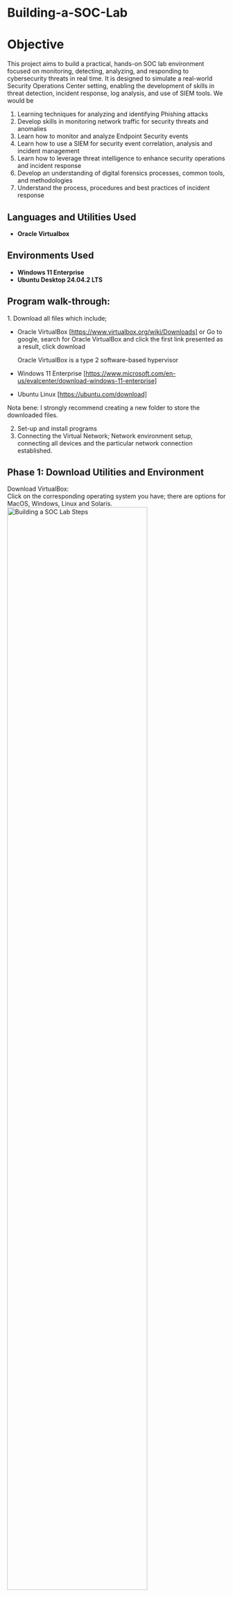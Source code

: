 # Building-a-SOC-Lab

# Objective
This project aims to build a practical, hands-on SOC lab environment focused on monitoring, detecting, analyzing, and responding to cybersecurity threats in real time. It is designed to simulate a real-world Security Operations Center setting, enabling the development of skills in threat detection, incident response, log analysis, and use of SIEM tools. We would be
1. Learning techniques for analyzing and identifying Phishing attacks
2. Develop skills in monitoring network traffic for security threats and anomalies
3. Learn how to monitor and analyze Endpoint Security events
4. Learn how to use a SIEM for security event correlation, analysis and incident management 
5. Learn how to leverage threat intelligence to enhance security operations and incident response
6. Develop an understanding of digital forensics processes, common tools, and methodologies
7. Understand the process, procedures and best practices of incident response

 
<h2>Languages and Utilities Used</h2>

- <b>Oracle Virtualbox</b> 

<h2>Environments Used </h2>

- <b>Windows 11 Enterprise</b> 
- <b>Ubuntu Desktop 24.04.2 LTS</b> 


<h2>Program walk-through:</h2>
1.  Download all files which include;

- Oracle VirtualBox
[https://www.virtualbox.org/wiki/Downloads] or Go to google, search for Oracle VirtualBox and click the first link presented as a result, click download

  Oracle VirtualBox is a type 2 software-based hypervisor

- Windows 11 Enterprise
  [https://www.microsoft.com/en-us/evalcenter/download-windows-11-enterprise]

- Ubuntu Linux 
[https://ubuntu.com/download]

Nota bene: I strongly recommend creating a new folder to store the downloaded files. 

2. Set-up and install programs
3. Connecting the Virtual Network; Network environment setup, connecting all devices and the particular network connection established.


   
<h2>Phase 1: Download Utilities and Environment </h2>

Download VirtualBox: <br/>
 Click on the corresponding operating system you have; there are options for MacOS, Windows, Linux and Solaris.
<img src="https://imgur.com/1w7qPhN.png" height="80%" width="80%" alt="Building a SOC Lab Steps"/>
<br />
<br />
 Downloaded file:  <br/>
<img src="https://imgur.com/oG77khJ.png" height="80%" width="80%" alt="Building a SOC Lab Steps"/>
<br />
<br />

Download Windows 11 Enterprise: Select the ISO file <br/>
<img src="https://imgur.com/PUUAdt2.png" height="80%" width="80%" alt="Building a SOC Lab Steps"/>
<br />
<br />
Select the corresponding ISO Enterprise download:  <br/>
<img src="https://imgur.com/hf47L4A.png" height="80%" width="80%" alt="Building a SOC Lab Steps"/>
<br />
<br />
Downloaded file:  <br/>
<img src="https://imgur.com/Mykh22Q.png" height="80%" width="80%" alt="Building a SOC Lab Steps"/>
<br />
<br />

Download Ubuntu Desktop to have the GUI
<img src="https://imgur.com/lfi9eit.png" height="80%" width="80%" alt="Building a SOC Lab Steps"/>
<br />
<br /> 
Select any of the Long Term Support (LTS) version
<img src="https://imgur.com/NkGWAtP.png" height="80%" width="80%" alt="Building a SOC Lab Steps"/>
<br />
<br /> 
Downloaded file:  <br/>
<img src="https://imgur.com/F0rwJU3.png" height="80%" width="80%" alt="Building a SOC Lab Steps"/>
<br />
<br />



<h2>Phase 2: Setup and installation </h2> <p align="center">
 
 Install and open VirtualBox:  <br/>
<img src="https://imgur.com/pN8fwY0.png" height="80%" width="80%" alt="Building a SOC Lab Steps"/>
<br />
<br />
Set-up Windows 11 Enterprise; <br />
Click New in VirtualBox <br />
Fill name: SOC 101- Windows 11 VM <br />
Add the destination folder, ISO Image, Edition: Windows 11 Enterprise Evaluation (10.0.26100.1742 / x64 / en-US) <br/>
<img src="https://i.imgur.com/KgJtmj9.png" height="80%" width="80%" alt="Building a SOC Lab Steps"/>
<br />
<br />
 For the hardware (RAM), we selected 6GB and 2 CPUs:  <br/>
 Minimum RAM requirement for Windows 11 is 4 GB. <br/>
<img src="https://i.imgur.com/KJT9QKu.png" height="80%" width="80%" alt="Building a SOC Lab Steps"/>
<br />
<br />
 For the HARD DISK, we choose 70GB:  <br/>
 HARD DISK requires 64 GB or larger storage device for Windows 11: <br/>
<img src="https://i.imgur.com/YKTGF2t.png" height="80%" width="80%" alt="Building a SOC Lab Steps"/>
<br />
<br />
Summary:  <br/>
<img src="https://imgur.com/38ojK9W.png" height="80%" width="80%" alt="Building a SOC Lab Steps"/>
<br />
<br />

Start/Launch SOC 101- Windows 11 VM on VirtualBox:  <br/>
<img src="https://imgur.com/WYjcgG1.png" height="80%" width="80%" alt="Building a SOC Lab Steps"/>
<br />
<br />
Complete installation and Setup process, it's self explanatory:  <br/>
<img src="https://i.imgur.com/synIG5L.png" height="80%" width="80%" alt="Building a SOC Lab Steps"/>
<br />
<br />
<img src="https://i.imgur.com/UmUgbqK.png" height="80%" width="80%" alt="Building a SOC Lab Steps"/>
<br />
<br />
<img src="https://i.imgur.com/kL6kLt2.png" height="80%" width="80%" alt="Building a SOC Lab Steps"/>
<br />
<br />
Window 11 Enterprise Running:  <br/>
<img src="https://i.imgur.com/mgjHrrZ.png" height="80%" width="80%" alt="Building a SOC Lab Steps"/>
<br />
<br />



Set-up Ubuntu Linux <br />
Click New in VirtualBox <br />
Fill name: SOC 101- Ubuntu <br />
Add the destination folder and ISO Image <br/>
<img src="https://i.imgur.com/fIp0aKa.png" height="80%" width="80%" alt="Building a SOC Lab Steps"/>
<br />
<br />
 For the hardware (RAM), we would maintain same configuration as the Windows machine; 6GB and 2 CPUs:  <br/>
<img src="https://i.imgur.com/KJT9QKu.png" height="80%" width="80%" alt="Building a SOC Lab Steps"/>
<br />
<br />
 For the HARD DISK,we would maintain same configuration as the Windows machine; 70GB:  <br/>
<img src="https://i.imgur.com/YKTGF2t.png" height="80%" width="80%" alt="Building a SOC Lab Steps"/>
<br />
<br />
Summary:  <br/>
<img src="https://imgur.com/lBqClH4.png" height="80%" width="80%" alt="Building a SOC Lab Steps"/>
<br />
<br />

Start/Launch SOC 101- Ubuntu on VirtualBox:  <br/>
<img src="https://imgur.com/5K4ttUP.png" height="80%" width="80%" alt="Building a SOC Lab Steps"/>
<br />
<br />
Complete installation and Setup process, it's self explanatory:  <br/>
<img src="https://i.imgur.com/I37ku7a.png" height="80%" width="80%" alt="Building a SOC Lab Steps"/>
<br />
<br />
<img src="https://i.imgur.com/eQUUd0k.png" height="80%" width="80%" alt="Building a SOC Lab Steps"/>
<br />
<br />
<img src="https://i.imgur.com/8ArJA2M.png" height="80%" width="80%" alt="Building a SOC Lab Steps"/>
<br />
<br />
<img src="https://i.imgur.com/ru6r4Nn.png" height="80%" width="80%" alt="Building a SOC Lab Steps"/>
<br />
<br />
Ubuntu Linux is Running:  <br/>
<img src="https://i.imgur.com/Dp4vnGi.png" height="80%" width="80%" alt="Building a SOC Lab Steps"/>
<br />
<br />

To ensure our Ubuntu Linux system has the most up-to-date knowledge of what software packages are available in the repositories, we run "sudo apt update" in the command prompt.
<img src="https://imgur.com/FgjPKdi.png" height="80%" width="80%" alt="Building a SOC Lab Steps"/>
<br />
<br />
<img src="https://imgur.com/hSdaI0Q.png" height="80%" width="80%" alt="Building a SOC Lab Steps"/>
<br />
<br />
run "sudo apt install bzip2 tar gcc make prl git" in the command prompt  <br/>
<img src="https://i.imgur.com/IoQc9OP.png" height="80%" width="80%" alt="Building a SOC Lab Steps"/>
<br />
<br />
run "sudo apt install linux-headers-generic" in the command prompt  <br/>
<img src="https://i.imgur.com/PNs26g7.png" height="80%" width="80%" alt="Building a SOC Lab Steps"/>
<br />
<br />
run "sudo apt install linux-headers $(uname -r)" in the command prompt  <br/>
<img src="https://i.imgur.com/URRYbOJ.png" height="80%" width="80%" alt="Building a SOC Lab Steps"/>
<br />
<br />

Lets ensure we have git installed so we can clone the actual lab repository <br/>
<img src="https://i.imgur.com/cKf9z4s.png" height="80%" width="80%" alt="Building a SOC Lab Steps"/>
<br />
<br />
We need to clone documents from the course repository to our Ubuntu VM and confirm <br/>
<img src="https://i.imgur.com/mjkC8uJ.png" height="80%" width="80%" alt="Building a SOC Lab Steps"/>
<br />
<br />
We need to extract the course files from the SOC101_Free folder <br/>
Open a folder > Open Documents > Open SOC101_Free > Open Course_Files <br/>
<img src="https://i.imgur.com/idhSCMh.png" height="80%" width="80%" alt="Building a SOC Lab Steps"/>
<br />
<br />
<img src="https://i.imgur.com/na82ipK.png" height="80%" width="80%" alt="Building a SOC Lab Steps"/>
<br />
<br />
<img src="https://i.imgur.com/9uIBkWi.png" height="80%" width="80%" alt="Building a SOC Lab Steps"/>
<br />
<br />
Extract files and move the course files to the Desktop <br/>
<img src="https://i.imgur.com/b5yAosD.png" height="80%" width="80%" alt="Building a SOC Lab Steps"/>
<br />
<br />
<img src="https://i.imgur.com/Q6bkaPy.png" height="80%" width="80%" alt="Building a SOC Lab Steps"/>
<br />
<br />
We need to install neessary dependencies and update the list of package in the install scripts <br/>
Head over to the documents folder > Go to the SOC101_Free folder > Go to resources > Go to install
<img src="https://i.imgur.com/WzOdbrj.png" height="80%" width="80%" alt="Building a SOC Lab Steps"/>
<br />
<br />
To make the install.sh script executable, we run the change mode command "chmod +x ./install.sh" then install  using the "./install.sh" command <br/>
<img src="https://i.imgur.com/NhWKXoU.png" height="80%" width="80%" alt="Building a SOC Lab Steps"/>
<br />
<br />
We will get a complete installation confirmation <br/>
<img src="https://i.imgur.com/0pRQAtF.png" height="80%" width="80%" alt="Building a SOC Lab Steps"/>



















----------------------------------------------------------------------------------------------------------------------------------------------------------------------------------------------------------

